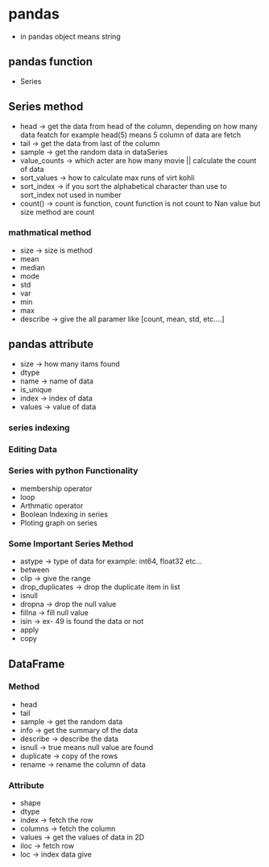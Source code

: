 # pandas 
* in pandas object means string 
## pandas function 
* Series 


## Series method 
* head  -> get the data from head of the column, depending on how many data featch for example head(5) means 5 column of data are fetch 
* tail -> get the data from last of the column
* sample -> get the random data in dataSeries 
* value_counts -> which acter are how many movie || calculate the count of data  
* sort_values -> how to calculate max runs of virt kohli 
* sort_index   -> if you sort the alphabetical character than use to sort_index not used in number 
* count() -> count is function, count function is not count to Nan value but size method are count 
### mathmatical method 
* size -> size is method 
* mean 
* median
* mode 
* std 
* var 
* min
* max   
* describe  -> give the all paramer like [count, mean, std, etc....]




## pandas attribute 
* size -> how many itams found 
* dtype
* name   -> name of data 
* is_unique 
* index -> index of data 
* values -> value of data 

### series indexing 
### Editing Data 
### Series with python Functionality 
* membership operator 
* loop 
* Arthmatic operator 
* Boolean Indexing in series 
* Ploting graph on series 


### Some Important Series Method 
* astype   -> type of data for example: int64, float32 etc...
* between
* clip      -> give the range 
* drop_duplicates  -> drop the duplicate item in list 
* isnull
* dropna    -> drop the null value 
* fillna    -> fill null value 
* isin        -> ex- 49 is found the data or not 
* apply
* copy



## DataFrame 

### Method 
* head
* tail 
* sample -> get the random data 
* info  -> get the summary of the data 
* describe  -> describe the data 
* isnull     -> true means null value are found 
* duplicate -> copy of the rows 
* rename  -> rename the column of data 



### Attribute 
* shape 
* dtype 
* index    -> fetch the row
* columns   -> fetch the column
* values     -> get the values of data in 2D
* iloc   -> fetch row 
* loc    -> index data give 


